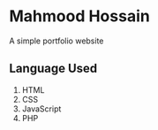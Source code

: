 # Mahmood Hossain

A simple portfolio website

## Language Used

1. HTML
2. CSS
3. JavaScript
4. PHP
